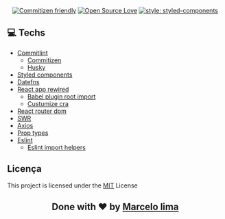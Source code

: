 <div align="center">

[![Commitizen friendly](https://img.shields.io/badge/commitizen-friendly-brightgreen.svg)](http://commitizen.github.io/cz-cli/)
[![Open Source Love](https://badges.frapsoft.com/os/mit/mit.svg?v=102)](https://github.com/ellerbrock/open-source-badge/)
[![style: styled-components](https://img.shields.io/badge/style-%F0%9F%92%85%20styled--components-orange.svg?colorB=daa357&colorA=db748e)](https://github.com/styled-components/styled-components)

</div>

## **:computer: Techs**

  - [Commitlint](https://github.com/conventional-changelog/commitlint)
    - [Commitizen](https://github.com/commitizen/cz-cli)
    - [Husky](https://github.com/typicode/husky)
  - [Styled components](https://github.com/styled-components/styled-components)
  - [Datefns](https://date-fns.org/docs/Getting-Started)
  - [React app rewired](https://github.com/timarney/react-app-rewired)
    - [Babel plugin root import](https://www.npmjs.com/package/babel-plugin-root-import)
    - [Custumize cra](https://github.com/arackaf/customize-cra)
  - [React router dom](https://reactrouter.com/web/guides/quick-start)
  - [SWR](https://github.com/vercel/swr)
  - [Axios](https://github.com/axios/axios)
  - [Prop types](https://github.com/facebook/prop-types)
  - [Eslint](https://github.com/eslint/eslint)
    - [Eslint import helpers](https://github.com/Tibfib/eslint-plugin-import-helpers)

## Licença

This project is licensed under the [MIT](https://github.com/christyanbrayan/be-the-hero/blob/master/LICENSE) License

<h2 align="center">Done with ❤️ by <a href="https://www.linkedin.com/in/mrlsk8/">Marcelo lima</a></h2>
